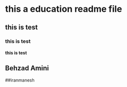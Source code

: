 # this a education readme file
## this is test
### this is test 
#### this is test

## Behzad Amini
##iranmanesh
